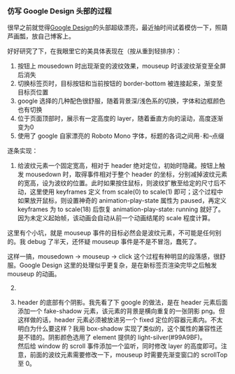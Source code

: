 ### 仿写 Google Design 头部的过程

很早之前就觉得[Google Design](https://design.google.com/)的头部超级漂亮，最近抽时间试着模仿一下，照葫芦画瓢，放自己博客上。

好好研究了下，在我眼里它的美具体表现在（按从重到轻排序）：
1. 按钮上 mousedown 时出现渐变的波纹效果，mouseup 时该波纹渐变至全屏后消失
2. 切换标签页时，目标按钮和当前按钮的 border-bottom 被连接起来，渐变至目标页位置
3. google 选择的几种配色很舒服，随着背景深/浅色系的切换，字体和边框颜色也有切换
4. 位于页面顶部时，展示有一定高度的 layer，随着垂直方向的滚动，高度逐渐变为0
5. 使用了 google 自家漂亮的 Roboto Mono 字体，标题的各词之间用`·`和`¬`点缀

逐条实现：
1. 给波纹元素一个固定宽高，相对于 header 绝对定位，初始时隐藏。按钮上触发 mousedown 时，取得事件相对于整个 header 的坐标，分别减掉波纹元素的宽高，设为波纹的位置。此时如果按住鼠标，则波纹扩散至给定的尺寸后不动，这里使用 keyframes 定义 from scale(0) to scale(1) 即可；这个过程中如果放开鼠标，则设置神奇的 animation-play-state 属性为 paused，再定义 keyframes 为 to scale(18) 后恢复 animation-play-state: running 就好了。因为未定义起始帧，该动画会自动从前一个动画结尾的 scale 程度计算。  

这里有个小坑，就是 mouseup 事件的目标必然会是波纹元素，不可能是任何别的。我 debug 了半天，还怀疑 mouseup 事件是不是不冒泡，蠢死了。

这样一搞，mousedown -> mouseup -> click 这个过程有种明显的段落感，很舒服。Google Design 这里的处理似乎更复杂，是在新标签页渲染完毕之后触发 mouseup 的动画。

2.

4. header 的底部有个阴影。我先看了下 google 的做法，是在 header 元素后面添加一个 fake-shadow 元素，该元素的背景是横向重复的一张阴影 png。但这样做的话，header 元素必须被放进另一个 fixed 定位的容器元素内。不太明白为什么要这样？我用 box-shadow 实现了类似的，这个属性的兼容性还是不错的。阴影颜色选用了 element 提供的 light-silver(#99A9BF)。  
然后给 window 的 scroll 事件添加一个监听，同时修改 layer 的高度即可。注意，前面的波纹元素需要修改一下，mouseup 时需要先渐变窗口的 scrollTop 至 0。

<!-- $('#header').on('mousedown', '.nav-anchor', function(){}) -->
